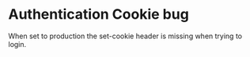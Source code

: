 # Authentication Cookie bug

When set to production the set-cookie header is missing when trying to login.
